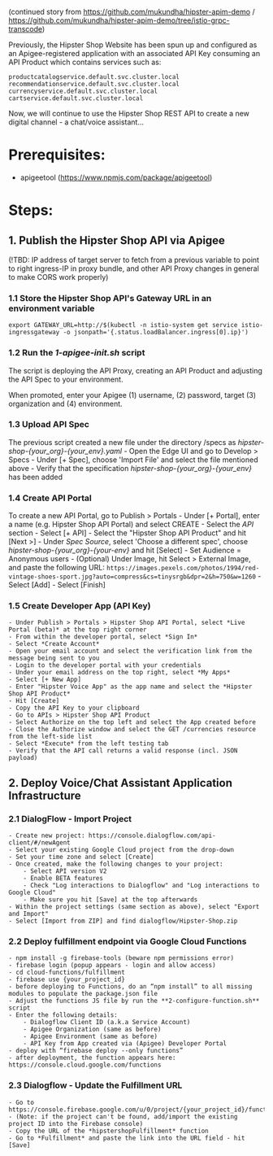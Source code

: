 (continued story from https://github.com/mukundha/hipster-apim-demo / https://github.com/mukundha/hipster-apim-demo/tree/istio-grpc-transcode)

Previously, the Hipster Shop Website has been spun up and configured as an Apigee-registered application with an associated API Key consuming an API Product which contains services such as:
```
productcatalogservice.default.svc.cluster.local
recommendationservice.default.svc.cluster.local
currencyservice.default.svc.cluster.local
cartservice.default.svc.cluster.local
```

Now, we will continue to use the Hipster Shop REST API to create a new digital channel - a chat/voice assistant...


# Prerequisites:
- apigeetool (https://www.npmjs.com/package/apigeetool)


# Steps:

## 1. Publish the Hipster Shop API via Apigee

	
(!TBD: IP address of target server to fetch from a previous variable to point to right ingress-IP in proxy bundle, and other API Proxy changes in general to make CORS work properly)

###  1.1 Store the Hipster Shop API's Gateway URL in an environment variable

`export GATEWAY_URL=http://$(kubectl -n istio-system get service istio-ingressgateway -o jsonpath='{.status.loadBalancer.ingress[0].ip}')`

###  1.2 Run the *1-apigee-init.sh* script 
The script is deploying the API Proxy, creating an API Product and adjusting the API Spec to your environment.
	
When promoted, enter your Apigee (1) username, (2) password, target (3) organization and (4) environment.
	
###  1.3 Upload API Spec
The previous script created a new file under the directory /specs as *hipster-shop-{your_org}-{your_env}.yaml*
	- Open the Edge UI and go to Develop > Specs
	- Under [+ Spec], choose 'Import File' and select the file mentioned above
	- Verify that the specification *hipster-shop-{your_org}-{your_env}* has been added

###  1.4 Create API Portal
To create a new API Portal, go to Publish > Portals
	- Under [+ Portal], enter a name (e.g. Hipster Shop API Portal) and select CREATE
	- Select the *API* section
	- Select [+ API]
	- Select the "Hipster Shop API Product" and hit [Next >]
	- Under *Spec Source*, select 'Choose a different spec', choose *hipster-shop-{your_org}-{your-env}* and hit [Select]
	- Set Audience = Anonymous users
	- (Optional) Under Image, hit Select > External Image, and paste the following URL: 
`https://images.pexels.com/photos/1994/red-vintage-shoes-sport.jpg?auto=compress&cs=tinysrgb&dpr=2&h=750&w=1260`
	- Select [Add]
	- Select [Finish]
	
###  1.5 Create Developer App (API Key)
	- Under Publish > Portals > Hipster Shop API Portal, select *Live Portal (beta)* at the top right corner
	- From within the developer portal, select *Sign In*
	- Select *Create Account*
	- Open your email account and select the verification link from the message being sent to you
	- Login to the developer portal with your credentials
	- Under your email address on the top right, select *My Apps*
	- Select [+ New App]
	- Enter "Hipster Voice App" as the app name and select the *Hipster Shop API Product* 
	- Hit [Create]
	- Copy the API Key to your clipboard
	- Go to APIs > Hipster Shop API Product
	- Select Authorize on the top left and select the App created before
	- Close the Authorize window and select the GET /currencies resource from the left-side list
	- Select *Execute* from the left testing tab
	- Verify that the API call returns a valid response (incl. JSON payload)
	

## 2. Deploy Voice/Chat Assistant Application Infrastructure

###  2.1 DialogFlow - Import Project  
	- Create new project: https://console.dialogflow.com/api-client/#/newAgent
	- Select your existing Google Cloud project from the drop-down
	- Set your time zone and select [Create]
	- Once created, make the following changes to your project:
		- Select API version V2
		- Enable BETA features
		- Check "Log interactions to Dialogflow" and "Log interactions to Google Cloud"
		- Make sure you hit [Save] at the top afterwards
	- Within the project settings (same section as above), select "Export and Import"
	- Select [Import from ZIP] and find dialogflow/Hipster-Shop.zip
		
###  2.2 Deploy fulfillment endpoint via Google Cloud Functions
	- npm install -g firebase-tools (beware npm permissions error)
	- firebase login (popup appears - login and allow access)
	- cd cloud-functions/fulfillment		
	- firebase use {your_project_id}
	- before deploying to Functions, do an “npm install” to all missing modules to populate the package.json file
	- Adjust the functions JS file by run the **2-configure-function.sh** script
	- Enter the following details:
		- Dialogflow Client ID (a.k.a Service Account)
		- Apigee Organization (same as before)
		- Apigee Environment (same as before)
		- API Key from App created via (Apigee) Developer Portal
	- deploy with “firebase deploy --only functions”
	- after deployment, the function appears here: https://console.cloud.google.com/functions
		
###  2.3 Dialogflow - Update the Fulfillment URL
	- Go to https://console.firebase.google.com/u/0/project/{your_project_id}/functions/list
	- (Note: if the project can't be found, add/import the existing project ID into the Firebase console) 
	- Copy the URL of the *hipstershopFulfillment* function
	- Go to *Fulfillment* and paste the link into the URL field - hit [Save]


